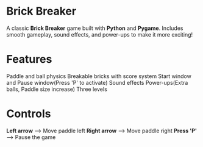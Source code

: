 # Brick Breaker

A classic **Brick Breaker** game built with **Python** and **Pygame**. Includes smooth gameplay, sound effects, and power-ups to make it more exciting!

# Features
Paddle and ball physics 
Breakable bricks with score system
Start window and Pause window(Press 'P' to activate)
Sound effects
Power-ups(Extra balls, Paddle size increase)
Three levels

# Controls
**Left arrow** --> Move paddle left
**Right arrow** --> Move paddle right
**Press 'P'** --> Pause the game
